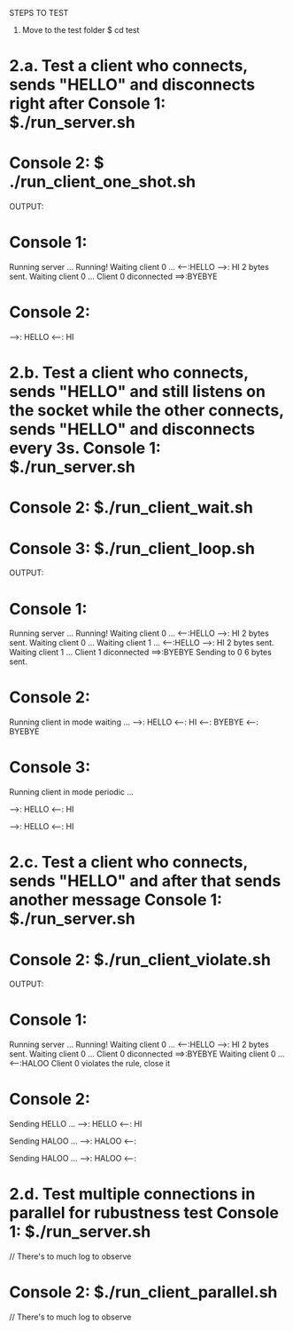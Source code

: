 STEPS TO TEST

1. Move to the test folder
$ cd test

2.a. Test a client who connects, sends "HELLO" and disconnects right after
Console 1: $./run_server.sh
==========

Console 2: $ ./run_client_one_shot.sh
=========

OUTPUT:

Console 1:
=========
Running server ...
Running!
Waiting client 0 ...
<--:HELLO
-->: HI
2 bytes sent.
Waiting client 0 ...
Client 0 diconnected
==>:BYEBYE

Console 2:
==========
-->: HELLO
<--: HI

2.b. Test a client who connects, sends "HELLO" and still listens on the socket while the other connects, sends "HELLO" and disconnects every 3s.
Console 1: $./run_server.sh
==========

Console 2: $./run_client_wait.sh
==========

Console 3: $./run_client_loop.sh
==========

OUTPUT:

Console 1: 
==========
Running server ...
Running!
Waiting client 0 ...
<--:HELLO
-->: HI
2 bytes sent.
Waiting client 0 ...
Waiting client 1 ...
<--:HELLO
-->: HI
2 bytes sent.
Waiting client 1 ...
Client 1 diconnected
 ==>:BYEBYE
Sending to 0
6 bytes sent.


Console 2: 
==========
Running client in mode waiting ...
-->: HELLO
<--: HI
<--: BYEBYE
<--: BYEBYE


Console 3: 
==========
Running client in mode periodic ...

-->: HELLO
<--: HI

-->: HELLO
<--: HI


2.c. Test a client who connects, sends "HELLO" and after that sends another message
Console 1: $./run_server.sh
==========

Console 2: $./run_client_violate.sh
==========

OUTPUT:

Console 1: 
==========
Running server ...
Running!
Waiting client 0 ...
<--:HELLO
-->: HI
2 bytes sent.
Waiting client 0 ...
Client 0 diconnected
 ==>:BYEBYE
Waiting client 0 ...
<--:HALOO
Client 0 violates the rule, close it

Console 2: 
==========
Sending HELLO  ...
-->: HELLO
<--: HI

Sending HALOO  ...
-->: HALOO
<--: 

Sending HALOO  ...
-->: HALOO
<--: 

2.d. Test multiple connections in parallel for rubustness test
Console 1: $./run_server.sh
==========
// There's to much log to observe

Console 2: $./run_client_parallel.sh
==========
// There's to much log to observe

